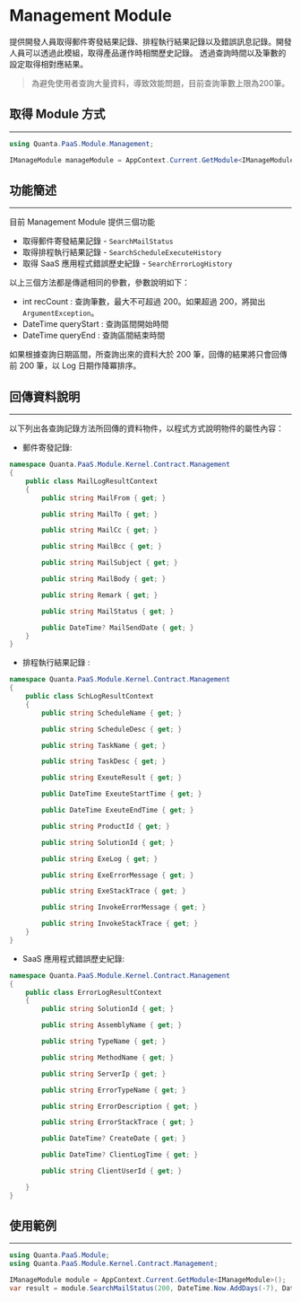 Management Module
================

提供開發人員取得郵件寄發結果記錄、排程執行結果記錄以及錯誤訊息記錄。開發人員可以透過此模組，取得產品運作時相關歷史記錄。
透過查詢時間以及筆數的設定取得相對應結果。  
> 為避免使用者查詢大量資料，導致效能問題，目前查詢筆數上限為200筆。

## 取得 Module 方式
----------------

```csharp
using Quanta.PaaS.Module.Management;

IManageModule manageModule = AppContext.Current.GetModule<IManageModule>();
```

## 功能簡述
----------------

目前 Management Module 提供三個功能

* 取得郵件寄發結果記錄 - `SearchMailStatus`
* 取得排程執行結果記錄 - `SearchScheduleExecuteHistory`
* 取得 SaaS 應用程式錯誤歷史紀錄 - `SearchErrorLogHistory`

以上三個方法都是傳遞相同的參數，參數說明如下：

* int recCount : 查詢筆數，最大不可超過 200。如果超過 200，將拋出 `ArgumentException`。
* DateTime queryStart : 查詢區間開始時間
* DateTime queryEnd : 查詢區間結束時間

如果根據查詢日期區間，所查詢出來的資料大於 200 筆，回傳的結果將只會回傳前 200 筆，以 Log 日期作降冪排序。

## 回傳資料說明
----------------

以下列出各查詢記錄方法所回傳的資料物件，以程式方式說明物件的屬性內容：

* 郵件寄發記錄:

```csharp
namespace Quanta.PaaS.Module.Kernel.Contract.Management
{
	public class MailLogResultContext
	{
		public string MailFrom { get; }

		public string MailTo { get; }

		public string MailCc { get; }

		public string MailBcc { get; }

		public string MailSubject { get; }

		public string MailBody { get; }

		public string Remark { get; }

		public string MailStatus { get; }

		public DateTime? MailSendDate { get; }
	}
}
```

* 排程執行結果記錄 :

```csharp
namespace Quanta.PaaS.Module.Kernel.Contract.Management
{
	public class SchLogResultContext
	{
		public string ScheduleName { get; }

		public string ScheduleDesc { get; }

		public string TaskName { get; }

		public string TaskDesc { get; }

		public string ExeuteResult { get; }

		public DateTime ExeuteStartTime { get; }

		public DateTime ExeuteEndTime { get; }

		public string ProductId { get; }

		public string SolutionId { get; }

		public string ExeLog { get; }

		public string ExeErrorMessage { get; }

		public string ExeStackTrace { get; }

		public string InvokeErrorMessage { get; }

		public string InvokeStackTrace { get; }
	}
}
```

*  SaaS 應用程式錯誤歷史紀錄:

```csharp
namespace Quanta.PaaS.Module.Kernel.Contract.Management
{
	public class ErrorLogResultContext
	{
		public string SolutionId { get; }

		public string AssemblyName { get; }

		public string TypeName { get; }

		public string MethodName { get; }

		public string ServerIp { get; }

		public string ErrorTypeName { get; }

		public string ErrorDescription { get; }

		public string ErrorStackTrace { get; }

		public DateTime? CreateDate { get; }

		public DateTime? ClientLogTime { get; }

		public string ClientUserId { get; }

	}
}
```

## 使用範例
-----------------

```csharp
using Quanta.PaaS.Module;
using Quanta.PaaS.Module.Kernel.Contract.Management;

IManageModule module = AppContext.Current.GetModule<IManageModule>();
var result = module.SearchMailStatus(200, DateTime.Now.AddDays(-7), DateTime.Now);
```
